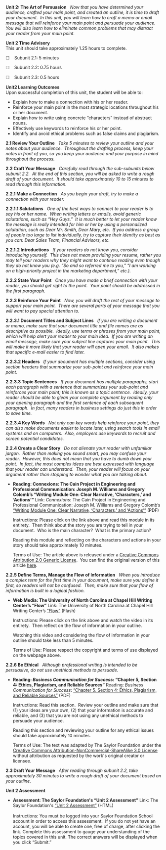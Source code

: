**Unit 2: The Art of Persuasion** <span id="2"></span> 
*Now that you have determined your audience, crafted your main point,
and created an outline, it is time to draft your document.  In this
unit, you will learn how to craft a memo or email message that will
reinforce your main point and persuade your audience.  You will also
learn how to eliminate common problems that may distract your reader
from your main point.*

**Unit 2 Time Advisory**  
This unit should take approximately 1.25 hours to complete.  
  
 ☐    Subunit 2.1: 5 minutes  
  
 <span
style="color: rgb(51, 51, 51); font-family: sans-serif; line-height: 16.78333282470703px; ">☐
   </span>Subunit 2.2: 0.75 hours  
  
 <span
style="color: rgb(51, 51, 51); font-family: sans-serif; line-height: 16.78333282470703px; ">☐
   </span>Subunit 2.3: 0.5 hours

**Unit2 Learning Outcomes**  
Upon successful completion of this unit, the student will be able to:
-   Explain how to make a connection with his or her reader.
-   Reinforce your main point in the most strategic locations throughout
    his or her document.
-   Explain how to write using concrete “characters” instead of abstract
    nouns.
-   Effectively use keywords to reinforce his or her point.
-   Identify and avoid ethical problems such as false claims and
    plagiarism.

**2.1 Review Your Outline** <span id="2.1"></span> 
*Take 5 minutes to review your outline and your notes about your
audience.  Throughout the drafting process, keep your notes in front of
you, so you keep your audience and your purpose in mind throughout the
process.*

**2.2 Craft Your Message** <span id="2.2"></span> 
*Carefully read through the sub-subunits below subunit 2.2.  At the end
of this section, you will be asked to write a rough draft of your
document.  It should take approximately 10 to 15 minutes to read through
this information.*

**2.2.1 Make a Connection** <span id="2.2.1"></span> 
*As you begin your draft, try to make a connection with your reader.*

**2.2.1.1 Salutations** <span id="2.2.1.1"></span> 
*One of the best ways to connect to your reader is to say his or her
name.  When writing letters or emails, avoid generic salutations, such
as “Hey Guys.”  It is much better to let your reader know the message is
really intended for him or her by using a personalized salutation, such
as Dear Mr. Smith, Dear Mary, etc.  If you address a group of people too
large to list individually, try to capture their identity as best as you
can: Dear Sales Team, Financial Advisors, etc.*

**2.2.1.2 Introductions** <span id="2.2.1.2"></span> 
*If your readers do not know you, consider introducing yourself.  This
does not mean providing your resume, rather you may tell your readers
why they might want to continue reading even though they do not know you
(e.g. “So and so referred me to you,” “I am working on a high-priority
project in the marketing department,” etc.).*

**2.2.2 State Your Point** <span id="2.2.2"></span> 
*Once you have made a brief connection with your reader, you should get
right to the point.  Your point should be addressed in the
first paragraph.*

**2.2.3 Reinforce Your Point** <span id="2.2.3"></span> 
*Now, you will draft the rest of your message to support your main
point.  There are several parts of your message that you will want to
pay special attention to.*

**2.2.3.1 Document Titles and Subject Lines** <span
id="2.2.3.1"></span> 
*If you are writing a document or memo, make sure that your document
title and file names are as descriptive as possible.  Ideally, use terms
or phrases from your main point, which will help alert your reader to
your main idea.  If you are writing an email message, make sure your
subject line captures your main point.  This will make it more likely
that your reader will open your email.  It also makes that specific
e-mail easier to find later.*

**2.2.3.2 Headers** <span id="2.2.3.2"></span> 
*If your document has multiple sections, consider using section headers
that summarize your sub-point and reinforce your main point.*

**2.2.3.3 Topic Sentences** <span id="2.2.3.3"></span> 
*If your document has multiple paragraphs, start each paragraph with a
sentence that summarizes your sub-point and reinforces your main point;
this is known as a topic sentence.  Ideally, your reader should be able
to glean your complete argument by reading only your opening paragraph
and the first sentence of each subsequent paragraph.  In fact, many
readers in business settings do just this in order to save time.*

**2.2.3.4 Key Words** <span id="2.2.3.4"></span> 
*Not only can key words help reinforce your point, they can also make
documents easier to locate later, using search tools in email systems
and on computers.  Also, employers use keywords to recruit and screen
potential candidates.*

**2.2.4 Create a Clear Story** <span id="2.2.4"></span> 
*Do not alienate your reader with unfamiliar jargon.  Rather than making
you sound smart, you may confuse your reader.  However, this does not
mean that you have to dumb down your point.  In fact, the most complex
ideas are best expressed with language that your reader can understand. 
Then, your reader will focus on your argument rather than stopping to
wonder what you are talking about.*

-   **Reading: Connexions: The Cain Project in Engineering and
    Professional Communication: Joseph M. Williams and Gregory Colomb’s
    “Writing Module One: Clear Narrative, ‘Characters,’ and ‘Actions’”**
    Link: *Connexions*: The Cain Project in Engineering and Professional
    Communication: Joseph M. Williams and Gregory Colomb’s [“Writing
    Module One: Clear Narrative, ‘Characters,’ and
    ‘Actions’”](http://www.saylor.org/site/wp-content/uploads/2012/10/PRDV002-2.2.4-WritingModuleOne.pdf)
    (PDF)  
      
     Instructions: Please click on the link above and read this module
    in its entirety.  Then think about the story you are trying to tell
    in your document.  Who is the main character?  What is the primary
    action?  
      
     Reading this module and reflecting on the characters and actions in
    your story should take approximately 10 minutes.  
      
     Terms of Use: The article above is released under a [Creative
    Commons Attribution 2.0
    Generic License](http://creativecommons.org/licenses/by/2.0/).  You
    can find the original version of this article
    [here](http://cnx.org/content/m17222/latest/?collection=col10551/latest).

**2.2.5 Define Terms, Manage the Flow of Information** <span
id="2.2.5"></span> 
*When you introduce a complex term for the first time in your document,
make sure you define it first, so readers will not be confused.  Then,
make sure that your flow of information is built in a logical fashion.*

-   **Web Media: The University of North Carolina at Chapel Hill Writing
    Center’s “Flow”**
    Link: The University of North Carolina at Chapel Hill Writing
    Center’s [“Flow”](http://writingcenter.unc.edu/handouts/flow/)
    (Flash)  
      
     Instructions: Please click on the link above and watch the video in
    its entirety.  Then reflect on the flow of information in your
    outline.  
      
     Watching this video and considering the flow of information in your
    outline should take less than 5 minutes.  
      
     Terms of Use: Please respect the copyright and terms of use
    displayed on the webpage above.

**2.2.6 Be Ethical** <span id="2.2.6"></span> 
*Although professional writing is intended to be persuasive, do not use
unethical methods to persuade.*

-   **Reading: *Business Communication for Success*: “Chapter 5, Section
    4: Ethics, Plagiarism, and Reliable Sources”**
    Reading: *Business Communication for Success*: [“Chapter 5, Section
    4: Ethics, Plagiarism, and Reliable
    Sources”](http://www.saylor.org/site/textbooks/Business%20Communication%20for%20Success.pdf)
    (PDF)  
      
     Instructions: Read this section.  Review your outline and make sure
    that (1) your ideas are your own, (2) that your information is
    accurate and reliable, and (3) that you are not using any unethical
    methods to persuade your audience.  
      
     Reading this section and reviewing your outline for any ethical
    issues should take approximately 10 minutes.  
      
     Terms of Use: The text was adapted by The Saylor Foundation under
    the [<span class="s1">Creative Commons
    Attribution-NonCommercial-ShareAlike 3.0
    License</span>](http://creativecommons.org/licenses/by-nc-sa/3.0/)
    without attribution as requested by the work's original creator or
    licensee.

**2.3 Draft Your Message** <span id="2.3"></span> 
*After reading through subunit 2.2, take approximately 30 minutes to
write a rough draft of your document based on your outline.*

**Unit 2 Assessment** <span id="2.4"></span> 
-   **Assessment: The Saylor Foundation's “Unit 2 Assessment”**
    Link: The Saylor Foundation's [“Unit 2
    Assessment”](http://school.saylor.org/mod/quiz/view.php?id=1580)
    (HTML)  
        
     Instructions: You must be logged into your Saylor Foundation School
    account in order to access this assessment.  If you do not yet have
    an account, you will be able to create one, free of charge, after
    clicking the link. Complete this assessment to gauge your
    understanding of the topics covered in this unit. The correct
    answers will be displayed when you click “Submit.”


